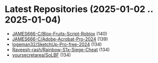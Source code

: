 # Latest Repositories (2025-01-02 .. 2025-01-04)

- [JAMES666-C/Blox-Fruits-Script-Roblox](https://github.com/JAMES666-C/Blox-Fruits-Script-Roblox) (140)
- [JAMES666-C/Adobe-Acrobat-Pro-2024](https://github.com/JAMES666-C/Adobe-Acrobat-Pro-2024) (139)
- [logeman32/SketchUp-Pro-free-2024](https://github.com/logeman32/SketchUp-Pro-free-2024) (134)
- [Raveesh-rash/Rainbow-S1x-Siege-Cheat](https://github.com/Raveesh-rash/Rainbow-S1x-Siege-Cheat) (134)
- [yoursecretarea/SoLBF](https://github.com/yoursecretarea/SoLBF) (134)
